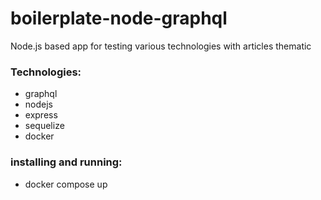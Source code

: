 # boilerplate-node-graphql
Node.js based app for testing various technologies with articles thematic

### Technologies:
- graphql
- nodejs
- express
- sequelize
- docker

### installing and running:
- docker compose up

